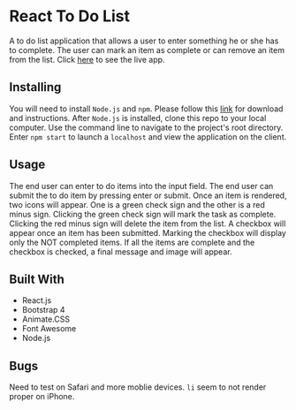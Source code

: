 # React To Do List

A to do list application that allows a user to enter something he or she has to complete.  The user can mark an item as complete or can remove an item from the list. Click [here](https://jgarrison1204.github.io/react-to-do-list/) to see the live app.

## Installing

You will need to install `Node.js` and `npm`. Please follow this [link](https://nodejs.org/en/) for download and instructions. After `Node.js` is installed, clone this repo to your local computer. Use the command line to navigate to the project's root directory. Enter `npm start` to launch a `localhost` and view the application on the client.

## Usage

The end user can enter to do items into the input field.  The end user can submit the to do item by pressing enter or submit. Once an item is rendered, two icons will appear.  One is a green check sign and the other is a red minus sign. Clicking the green check sign will mark the task as complete. Clicking the red minus sign will delete the item from the list.  A checkbox will appear once an item has been submitted. Marking the checkbox will display only the NOT completed items.  If all the items are complete and the checkbox is checked, a final message and image will appear. 

## Built With

* React.js
* Bootstrap 4
* Animate.CSS
* Font Awesome
* Node.js

## Bugs

Need to test on Safari and more moblie devices.  `li` seem to not render proper on iPhone.
